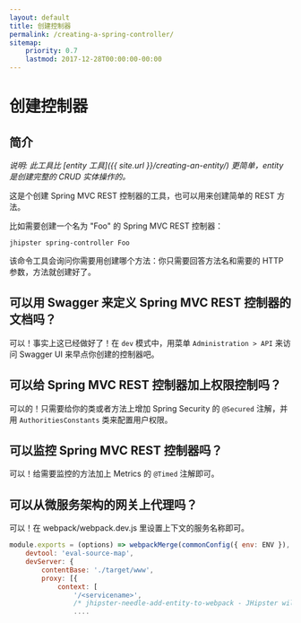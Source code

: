 ```yaml
---
layout: default
title: 创建控制器
permalink: /creating-a-spring-controller/
sitemap:
    priority: 0.7
    lastmod: 2017-12-28T00:00:00-00:00
---
```


# <i class="fa fa-bolt"></i> 创建控制器

## 简介

_说明: 此工具比 [entity 工具]({{ site.url }}/creating-an-entity/) 更简单，entity 是创建完整的 CRUD 实体操作的。_

这是个创建 Spring MVC REST 控制器的工具，也可以用来创建简单的 REST 方法。

比如需要创建一个名为 "Foo" 的 Spring MVC REST 控制器：

`jhipster spring-controller Foo`

该命令工具会询问你需要用创建哪个方法：你只需要回答方法名和需要的 HTTP 参数，方法就创建好了。

## 可以用 Swagger 来定义 Spring MVC REST 控制器的文档吗？

可以！事实上这已经做好了！在 `dev` 模式中，用菜单 `Administration > API` 来访问 Swagger UI 来早点你创建的控制器吧。

## 可以给 Spring MVC REST 控制器加上权限控制吗？

可以的！只需要给你的类或者方法上增加 Spring Security 的 `@Secured` 注解，并用 `AuthoritiesConstants` 类来配置用户权限。

## 可以监控 Spring MVC REST 控制器吗？

可以！给需要监控的方法加上 Metrics 的 `@Timed` 注解即可。

## 可以从微服务架构的网关上代理吗？

可以！在 webpack/webpack.dev.js 里设置上下文的服务名称即可。
```javascript
module.exports = (options) => webpackMerge(commonConfig({ env: ENV }), {
    devtool: 'eval-source-map',
    devServer: {
        contentBase: './target/www',
        proxy: [{
            context: [
                '/<servicename>',
                /* jhipster-needle-add-entity-to-webpack - JHipster will add entity api paths here */
                ....
```

